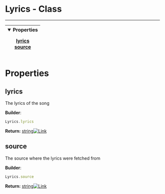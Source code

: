 <!-- This file is generated by a script. Do not edit directly -->
# Lyrics - Class


---
| <details open><summary>Properties</summary><p>[lyrics](#lyrics)<br>[source](#source)</p></details> |
| --- |



 # Properties


## lyrics
The lyrics of the song

**Builder**:
````javascript
Lyrics.lyrics
````



**Return:**
<span class="flex_return">[string![Link](/yt_music_api/assets/img/external_link.svg)](https://developer.mozilla.org/en-US/docs/Web/JavaScript/Reference/Global_Objects/String)</span>
## source
The source where the lyrics were fetched from

**Builder**:
````javascript
Lyrics.source
````



**Return:**
<span class="flex_return">[string![Link](/yt_music_api/assets/img/external_link.svg)](https://developer.mozilla.org/en-US/docs/Web/JavaScript/Reference/Global_Objects/String)</span>
